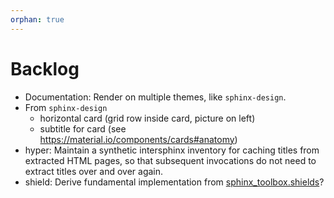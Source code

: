 ```yaml
---
orphan: true
---
```


# Backlog

- Documentation: Render on multiple themes, like `sphinx-design`.
- From `sphinx-design` 
  - horizontal card (grid row inside card, picture on left)
  - subtitle for card (see <https://material.io/components/cards#anatomy>)
- hyper: Maintain a synthetic intersphinx inventory for caching titles from
  extracted HTML pages, so that subsequent invocations do not need to
  extract titles over and over again.
- shield: Derive fundamental implementation from [sphinx_toolbox.shields]?


[sphinx_toolbox.shields]: https://github.com/sphinx-toolbox/sphinx-toolbox/blob/master/sphinx_toolbox/shields.py
